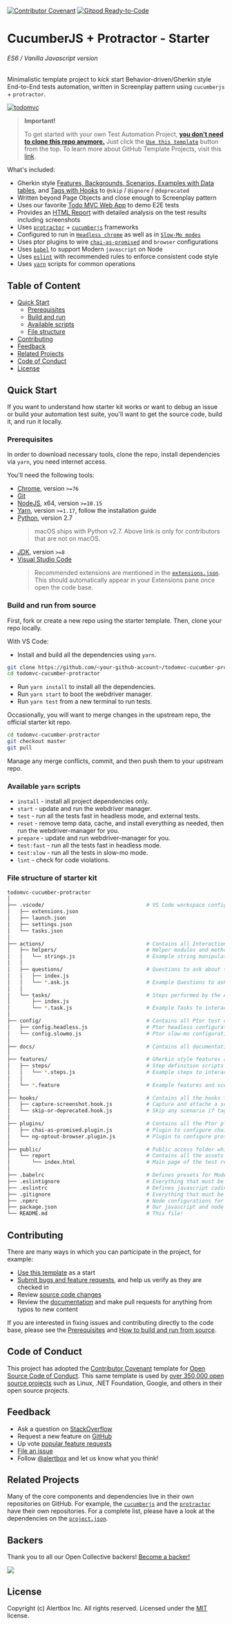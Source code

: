 [![Contributor Covenant](https://img.shields.io/badge/Contributor%20Covenant-v1.4%20adopted-ff69b4.svg)](CODE_OF_CONDUCT.md)
[![Gitpod Ready-to-Code](https://img.shields.io/badge/Gitpod-Ready--to--Code-blue?logo=gitpod)](https://gitpod.io/#https://github.com/kosalanuwan/todomvc-cucumber-protractor) 

# CucumberJS + Protractor - Starter
###### ES6 / Vanilla Javascript version

Minimalistic template project to kick start Behavior-driven/Gherkin style End-to-End tests automation, written in Screenplay pattern using `cucumberjs` + `protractor`.

<a href="http://todomvc.com/examples/vanillajs/">![todomvc](docs/todomvc-play.gif)</a>

> **Important!**
>
> To get started with your own Test Automation Project, [**you don't need to clone this repo anymore.**](https://github.blog/2019-06-06-generate-new-repositories-with-repository-templates/) Just click the [`Use this template`](https://github.com/kosalanuwan/todomvc-cucumber-protractor/generate) button from the top. To learn more about GitHub Template Projects, visit this [link](https://help.github.com/en/articles/creating-a-repository-from-a-template).

What's included:

- Gherkin style [Features, Backgrounds, Scenarios, Examples with Data tables](https://github.com/kosalanuwan/todomvc-cucumber-protractor/tree/master/features), and [Tags with Hooks](https://github.com/kosalanuwan/todomvc-cucumber-protractor/tree/master/hooks) to `@skip` / `@ignore` / `@deprecated`
- Written beyond Page Objects and close enough to Screenplay pattern
- Uses our favorite [Todo MVC Web App](http://todomvc.com/examples/vanillajs/) to demo E2E tests
- Provides an [HTML Report](public/report/index.html) with detailed analysis on the test results including screenshots
- Uses [`protractor`](https://www.protractortest.org/) + [`cucumberjs`](https://github.com/cucumber/cucumber-js/) frameworks
- Configured to run in [`Headless chrome`](https://github.com/kosalanuwan/todomvc-cucumber-protractor/tree/master/config) as well as in [`Slow-Mo modes`](https://github.com/kosalanuwan/todomvc-cucumber-protractor/tree/master/config)
- Uses ptor plugins to wire [`chai-as-promised`](https://www.chaijs.com/plugins/chai-as-promised/) and `browser` configurations
- Uses [`babel`](https://babeljs.io/videos) to support Modern `javascript` on Node
- Uses [`eslint`](https://eslint.org/) with recommended rules to enforce consistent code style
- Uses [`yarn`](https://yarnpkg.com/en/) scripts for common operations

## Table of Content

- [Quick Start](#quick-start)
  - [Prerequisites](#prerequisites)
  - [Build and run](#build-and-run-from-source)
  - [Available scripts](#available-yarn-scripts)
  - [File structure](#file-structure-of-starter-kit)
- [Contributing](#contributing)
- [Feedback](#feedback)
- [Related Projects](#related-projects)
- [Code of Conduct](#code-of-conduct)
- [License](#license)

## Quick Start

If you want to understand how starter kit works or want to debug an issue or build your automation test suite, you'll want to get the source code, build it, and run it locally.

### Prerequisites

In order to download necessary tools, clone the repo, install dependencies via `yarn`, you need internet access.

You'll need the following tools:

- [Chrome](https://www.google.com/chrome/), version `>=76`
- [Git](https://git-scm.com/downloads)
- [NodeJS](https://nodejs.org/en/download/), x64, version `>=10.15`
- [Yarn](https://yarnpkg.com/lang/en/docs/install/), version `>=1.17`, follow the installation guide
- [Python](https://www.python.org/downloads/), version 2.7
  > macOS ships with Python v2.7. Above link is only for contributors that are not on macOS.
- [JDK](https://www.oracle.com/technetwork/java/javase/downloads/index.html), version `>=8`
- [Visual Studio Code](https://code.visualstudio.com/)
  > Recommended extensions are mentioned in the [`extensions.json`](https://github.com/kosalanuwan/todomvc-cucumber-protractor/blob/master/.vscode/extensions.json). This should automatically appear in your Extensions pane once open the code base.

### Build and run from source

First, fork or create a new repo using the starter template. Then, clone your repo locally.

With VS Code:

- Install and build all the dependencies using `yarn`.
```bash
git clone https://github.com/<your-github-account>/todomvc-cucumber-protractor
cd todomvc-cucumber-protractor
```
- Run `yarn install` to install all the dependencies.
- Run `yarn start` to boot the webdriver manager.
- Run `yarn test` from a new terminal to run tests.

Occasionally, you will want to merge changes in the upstream repo, the official starter kit repo.
```bash
cd todomvc-cucumber-protractor
git checkout master
git pull
```
Manage any merge conflicts, commit, and then push them to your upstream repo.

### Available `yarn` scripts

- `install` - install all project dependencies only.
- `start` - update and run the webdriver manager.
- `test` - run all the tests fast in headless mode, and external tests.
- `reset` - remove temp data, cache, and install everything as needed, then run the webdriver-manager for you.
- `prepare` - update and run webdriver-manager for you.
- `test:fast` - run all the tests fast in headless mode.
- `test:slow` - run all the tests in slow-mo mode.
- `lint` - check for code violations.

### File structure of starter kit
```sh
todomvc-cucumber-protractor
│
├── .vscode/                                 # VS Code workspace configurations
│   ├── extensions.json
│   ├── launch.json
│   ├── settings.json
│   └── tasks.json
│
├── actions/                                 # Contains all Interactions
│   ├── helpers/                             # Helper modules and methods
│   │   └── strings.js                       # Example string manipulator for Todos
│   │
│   ├── questions/                           # Questions to ask about the State
│   │   ├── index.js
│   │   └── *.ask.js                         # Example Questions to ask about the state of the Todo app
│   │
│   └── tasks/                               # Steps performed by the Actor
│       ├── index.js
│       └── *.task.js                        # Example Tasks to interact with the Todo app
│
├── config/                                  # Contains all Ptor test configurations
│   ├── config.headless.js                   # Ptor headless configuration
│   └── config.slowmo.js                     # Ptor slow-mo configuration
│
├── docs/                                    # Contains all documentation
│
├── features/                                # Gherkin style features and scenarios
│   ├── steps/                               # Step definition scripts
│   │   └── *.steps.js                       # Example steps to interact with the Todo app
│   │
│   └── *.feature                            # Example features and scenarios to play
│
├── hooks/                                   # Contains all the hooks for Cucumber
│   ├── capture-screenshot.hook.js           # Capture and attache a screenshot when assertion fails
│   └── skip-or-deprecated.hook.js           # Skip any scenario if tagged as @skip/@ignore/@deprecated
│
├── plugins/                                 # Contains all the Ptor plugins 
│   ├── chai-as-promised.plugin.js           # Plugin to configure chai and chai-as-promised
│   └── ng-optout-browser.plugin.js          # Plugin to configure protractor browser
│
├── public/                                  # Public access folder which can be published if needed
│   └── report                               # Contains all the assets of the test report
│       └── index.html                       # Main page of the test report
│
├── .babelrc                                 # Defines presets for Modern Javascript support
├── .eslintignore                            # Everything that must be excluded from coding styles
├── .eslintrc                                # Defines javascript coding styles
├── .gitignore                               # Everything that must be excluded from the git repo
├── .npmrc                                   # Node configurations for workspace
├── package.json                             # Our javascript and node dependencies
└── README.md                                # This file!
```

## Contributing

There are many ways in which you can participate in the project, for example:

- [Use this template](https://github.com/kosalanuwan/todomvc-cucumber-protractor/generate) as a start
- [Submit bugs and feature requests](https://github.com/kosalanuwan/todomvc-cucumber-protractor/issues), and help us verify as they are checked in
- Review [source code changes](https://github.com/kosalanuwan/todomvc-cucumber-protractor/pulls)
- Review the [documentation](https://github.com/kosalanuwan/todomvc-cucumber-protractor/tree/master/docs) and make pull requests for anything from typos to new content

If you are interested in fixing issues and contributing directly to the code base, please see the [Prerequisites](#prerequisites) and [How to build and run from source](#build-and-run).

## Code of Conduct

This project has adopted the [Contributor Covenant](http://contributor-covenant.org/) template for [Open Source Code of Conduct](CODE_OF_CONDUCT.md). This same template is used by [over 350,000 open source projects](https://github.com/search?l=Markdown&q=%22Contributor+Covenant%22+fork%3Afalse&type=Code) such as Linux, .NET Foundation, Google, and others in their open source projects.

## Feedback

- Ask a question on [StackOverflow](https://stackoverflow.com/search?tab=relevance&q=%5bprotractor%5d%20%5bcucumberjs%5d%20is%3aquestion)
- Request a new feature on [GitHub](https://github.com/kosalanuwan/todomvc-cucumber-protractor/blob/master/CONTRIBUTING.md)
- Up vote [popular feature requests](https://github.com/kosalanuwan/todomvc-cucumber-protractor/issues?q=is%3Aopen+is%3Aissue+label%3Afeature-request+sort%3Areactions-%2B1-desc)
- [File an issue](https://github.com/kosalanuwan/todomvc-cucumber-protractor/issues)
- Follow [@alertbox](https://twitter.com/kosalanuwan) and let us know what you think!

## Related Projects

Many of the core components and dependencies live in their own repositories on GitHub. For example, the [`cucumberjs`](https://github.com/cucumber/cucumber-js) and the [`protractor`](https://github.com/angular/protractor) have their own repositories. For a complete list, please have a look at the dependencies on the [`project.json`](https://github.com/kosalanuwan/todomvc-cucumber-protractor/blob/master/package.json).

## Backers

Thank you to all our Open Collective backers!
[Become a backer!](https://opencollective.com/alertbox#backer)

<a href="https://opencollective.com/alertbox#backers" target="_blank"><img src="https://opencollective.com/alertbox/backers.svg?width=890"></a>

## License

Copyright (c) Alertbox Inc. All rights reserved.
Licensed under the [MIT](LICENSE) license.
